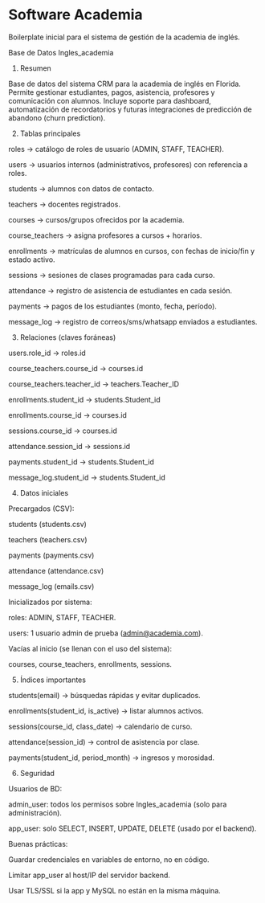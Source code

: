# Software Academia

Boilerplate inicial para el sistema de gestión de la academia de inglés.



Base de Datos Ingles_academia


1. Resumen

Base de datos del sistema CRM para la academia de inglés en Florida.
Permite gestionar estudiantes, pagos, asistencia, profesores y comunicación con alumnos.
Incluye soporte para dashboard, automatización de recordatorios y futuras integraciones de predicción de abandono (churn prediction).

2. Tablas principales

roles → catálogo de roles de usuario (ADMIN, STAFF, TEACHER).

users → usuarios internos (administrativos, profesores) con referencia a roles.

students → alumnos con datos de contacto.

teachers → docentes registrados.

courses → cursos/grupos ofrecidos por la academia.

course_teachers → asigna profesores a cursos + horarios.

enrollments → matrículas de alumnos en cursos, con fechas de inicio/fin y estado activo.

sessions → sesiones de clases programadas para cada curso.

attendance → registro de asistencia de estudiantes en cada sesión.

payments → pagos de los estudiantes (monto, fecha, período).

message_log → registro de correos/sms/whatsapp enviados a estudiantes.

3. Relaciones (claves foráneas)

users.role_id → roles.id

course_teachers.course_id → courses.id

course_teachers.teacher_id → teachers.Teacher_ID

enrollments.student_id → students.Student_id

enrollments.course_id → courses.id

sessions.course_id → courses.id

attendance.session_id → sessions.id

payments.student_id → students.Student_id

message_log.student_id → students.Student_id

4. Datos iniciales

Precargados (CSV):

students (students.csv)

teachers (teachers.csv)

payments (payments.csv)

attendance (attendance.csv)

message_log (emails.csv)

Inicializados por sistema:

roles: ADMIN, STAFF, TEACHER.

users: 1 usuario admin de prueba (admin@academia.com).

Vacías al inicio (se llenan con el uso del sistema):

courses, course_teachers, enrollments, sessions.

5. Índices importantes

students(email) → búsquedas rápidas y evitar duplicados.

enrollments(student_id, is_active) → listar alumnos activos.

sessions(course_id, class_date) → calendario de curso.

attendance(session_id) → control de asistencia por clase.

payments(student_id, period_month) → ingresos y morosidad.

6. Seguridad

Usuarios de BD:

admin_user: todos los permisos sobre Ingles_academia (solo para administración).

app_user: solo SELECT, INSERT, UPDATE, DELETE (usado por el backend).

Buenas prácticas:

Guardar credenciales en variables de entorno, no en código.

Limitar app_user al host/IP del servidor backend.

Usar TLS/SSL si la app y MySQL no están en la misma máquina.
